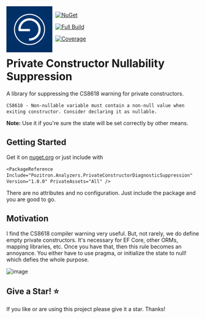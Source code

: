 <img align="left" src="pozitronlogo.png" width="120" height="120">

&nbsp; [![NuGet](https://img.shields.io/nuget/v/Pozitron.Analyzers.PrivateConstructorDiagnosticSuppression.svg)](https://www.nuget.org/packages/Pozitron.Analyzers.PrivateConstructorDiagnosticSuppression)

&nbsp; [![Full Build](https://github.com/fiseni/PrivateConstructorDiagnosticSuppressor/actions/workflows/build.yml/badge.svg)](https://github.com/fiseni/PrivateConstructorDiagnosticSuppressor/actions/workflows/build.yml)

&nbsp; [![Coverage](https://privateconstructordiagnosticsuppressor.fiseni.com/badge_combined.svg)](https://privateconstructordiagnosticsuppressor.fiseni.com)

# Private Constructor Nullability Suppression

A library for suppressing the CS8618 warning for private constructors.

```
CS8618 - Non-nullable variable must contain a non-null value when exiting constructor. Consider declaring it as nullable.
```
<strong>Note:</strong> Use it if you're sure the state will be set correctly by other means.
## Getting Started

Get it on [nuget.org](https://www.nuget.org/packages/Pozitron.Analyzers.PrivateConstructorDiagnosticSuppression) or just include with
```csproj
<PackageReference Include="Pozitron.Analyzers.PrivateConstructorDiagnosticSuppression" Version="1.0.0" PrivateAssets="All" />
```

There are no attributes and no configuration. Just include the package and you are good to go.

## Motivation

I find the CS8618 compiler warning very useful. But, not rarely, we do define empty private constructors. It's necessary for EF Core, other ORMs, mapping libraries, etc. Once you have that, then this rule becomes an annoyance. You either have to use pragma, or initialize the state to null! which defies the whole purpose.

![image](https://github.com/fiseni/PrivateConstructorDiagnosticSuppressor/assets/24314310/1e1ffeec-15cf-4aee-84d4-9c8bc0352680)

## Give a Star! :star:
If you like or are using this project please give it a star. Thanks!

